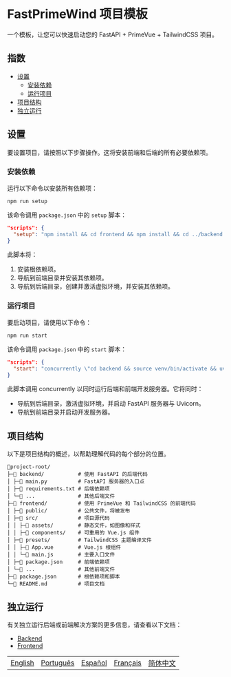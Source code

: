 # FastPrimeWind 项目模板

一个模板，让您可以快速启动您的 FastAPI + PrimeVue + TailwindCSS 项目。

## 指数

- [设置](#设置)
  - [安装依赖](#安装依赖)
  - [运行项目](#运行项目)
- [项目结构](#项目结构)
- [独立运行](#独立运行)

## 设置

要设置项目，请按照以下步骤操作。这将安装前端和后端的所有必要依赖项。

### 安装依赖

运行以下命令以安装所有依赖项：

```shell
npm run setup
```

该命令调用 `package.json` 中的 `setup` 脚本：

```json
"scripts": {
  "setup": "npm install && cd frontend && npm install && cd ../backend && python3 -m venv venv && source venv/bin/activate && pip install -r requirements.txt"
}
```

此脚本将：

1. 安装根依赖项。
2. 导航到前端目录并安装其依赖项。
3. 导航到后端目录，创建并激活虚拟环境，并安装其依赖项。

### 运行项目

要启动项目，请使用以下命令：

```shell
npm run start
```

该命令调用 `package.json` 中的 `start` 脚本：

```json
"scripts": {
  "start": "concurrently \"cd backend && source venv/bin/activate && uvicorn main:app --reload\" \"cd frontend && npm run dev\""
}
```

此脚本调用 concurrently 以同时运行后端和前端开发服务器。它将同时：

- 导航到后端目录，激活虚拟环境，并启动 FastAPI 服务器与 Uvicorn。
- 导航到前端目录并启动开发服务器。

## 项目结构

以下是项目结构的概述，以帮助理解代码的每个部分的位置。

```text
📁project-root/
├─📁 backend/           # 使用 FastAPI 的后端代码
│ ├─📄 main.py          # FastAPI 服务器的入口点
│ ├─📄 requirements.txt # 后端依赖项
│ └─📄 ...              # 其他后端文件
├─📁 frontend/          # 使用 PrimeVue 和 TailwindCSS 的前端代码
│ ├─📁 public/          # 公共文件，将被发布
│ ├─📁 src/             # 项目源代码
│ │ ├─📁 assets/        # 静态文件，如图像和样式
│ │ ├─📁 components/    # 可重用的 Vue.js 组件
│ ├─📁 presets/         # TailwindCSS 主题编译文件
│ │ ├─📄 App.vue        # Vue.js 根组件
│ │ └─📄 main.js        # 主要入口文件
│ ├─📄 package.json     # 前端依赖项
│ └─📄 ...              # 其他前端文件
├─📄 package.json       # 根依赖项和脚本
└─📄 README.md          # 项目文档
```

## 独立运行

有关独立运行后端或前端解决方案的更多信息，请查看以下文档：

- [Backend](./backend/README.zh.md)
- [Frontend](./frontend/README.zh.md)

|  |  |  |  |  |
|-----:|-----:|-----:|-----:|-----:|
| [English](README.en.md) |  [Português](README.pt.md) | [Español](README.es.md) | [Français](README.fr.md) | [简体中文](README.zh.md) |
